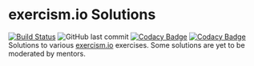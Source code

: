 # exercism.io Solutions
[![Build Status](https://travis-ci.com/aelbozie/exercism.svg?branch=master)](https://travis-ci.com/aelbozie/exercism) ![GitHub last commit](https://img.shields.io/github/last-commit/aelbozie/exercism) [![Codacy Badge](https://app.codacy.com/project/badge/Grade/c8ac6509cc654d628201ef7f3e417c50)](https://www.codacy.com/gh/aelbozie/exercism/dashboard?utm_source=github.com&amp;utm_medium=referral&amp;utm_content=aelbozie/exercism&amp;utm_campaign=Badge_Grade) [![Codacy Badge](https://app.codacy.com/project/badge/Coverage/c8ac6509cc654d628201ef7f3e417c50)](https://www.codacy.com/gh/aelbozie/exercism/dashboard?utm_source=github.com&utm_medium=referral&utm_content=aelbozie/exercism&utm_campaign=Badge_Coverage)
Solutions to various [exercism.io](https://exercism.io/) exercises.
Some solutions are yet to be moderated by mentors.

